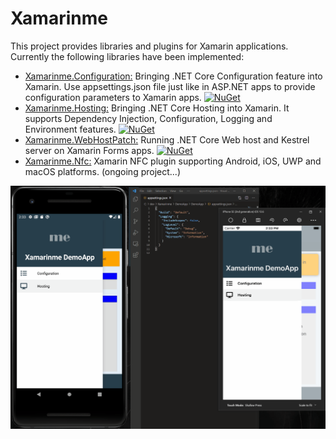# Xamarinme
This project provides libraries and plugins for Xamarin applications.
Currently the following libraries have been implemented:
* [Xamarinme.Configuration:](Configuration/README.md) Bringing .NET Core Configuration feature into Xamarin. Use appsettings.json file just like in ASP.NET apps to provide configuration parameters to Xamarin apps. [![NuGet](https://img.shields.io/nuget/v/Xamarinme.Configuration.svg)](https://www.nuget.org/packages/Xamarinme.Configuration)
* [Xamarinme.Hosting:](Hosting/README.md) Bringing .NET Core Hosting into Xamarin. 
It supports Dependency Injection, Configuration, Logging and Environment features. [![NuGet](https://img.shields.io/nuget/v/Xamarinme.Hosting.svg)](https://www.nuget.org/packages/Xamarinme.Hosting)
* [Xamarinme.WebHostPatch:](WebHostPatch/README.md) Running .NET Core Web host and Kestrel server on Xamarin Forms apps. [![NuGet](https://img.shields.io/nuget/v/Xamarinme.WebHostPatch.svg)](https://www.nuget.org/packages/Xamarinme.WebHostPatch)
* [Xamarinme.Nfc:](Nfc/README.md) Xamarin NFC plugin supporting Android, iOS, UWP and macOS platforms. 
(ongoing project...)

![alt text](https://github.com/melihercan/Xamarinme/blob/master/doc/Xamarinme.gif)
